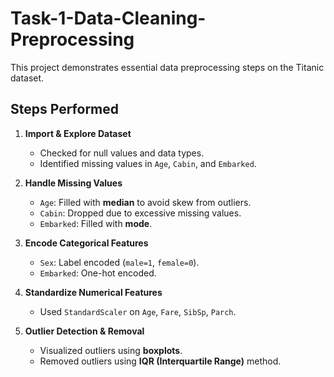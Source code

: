 # Task-1-Data-Cleaning-Preprocessing

This project demonstrates essential data preprocessing steps on the Titanic dataset.

## Steps Performed

1. **Import & Explore Dataset**
   - Checked for null values and data types.
   - Identified missing values in `Age`, `Cabin`, and `Embarked`.

2. **Handle Missing Values**
   - `Age`: Filled with **median** to avoid skew from outliers.
   - `Cabin`: Dropped due to excessive missing values.
   - `Embarked`: Filled with **mode**.

3. **Encode Categorical Features**
   - `Sex`: Label encoded (`male=1`, `female=0`).
   - `Embarked`: One-hot encoded.

4. **Standardize Numerical Features**
   - Used `StandardScaler` on `Age`, `Fare`, `SibSp`, `Parch`.

5. **Outlier Detection & Removal**
   - Visualized outliers using **boxplots**.
   - Removed outliers using **IQR (Interquartile Range)** method.


